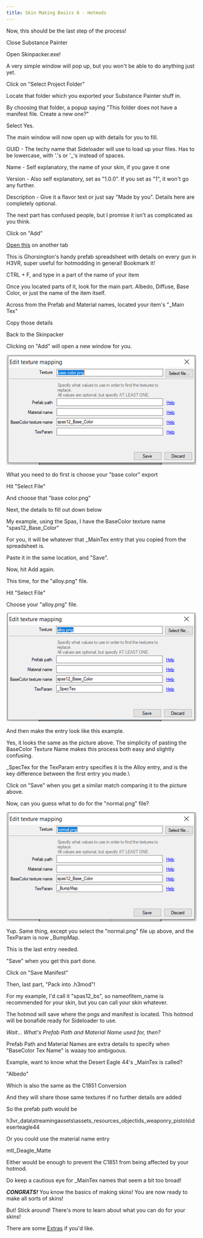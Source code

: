```yaml
---
title: Skin Making Basics 6 - Hotmods
---
```


Now, this should be the last step of the process!

Close Substance Painter

Open Skinpacker.exe!

A very simple window will pop up, but you won't be able to do anything just yet.

Click on "Select Project Folder"

Locate that folder which you exported your Substance Painter stuff in.

By choosing that folder, a popup saying "This folder does not have a manifest file. Create a new one?"

Select Yes.

The main window will now open up with details for you to fill.

GUID - The techy name that Sideloader will use to load up your files. Has to be lowercase, with '.'s or '_'s instead of spaces.

Name - Self explanatory, the name of your skin, if you gave it one

Version - Also self explanatory, set as "1.0.0". If you set as "1", it won't go any further.

Description - Give it a flavor text or just say "Made by you". Details here are completely optional.

The next part has confused people, but I promise it isn't as complicated as you think.

Click on "Add"

[Open this](https://docs.google.com/spreadsheets/d/1Mjeo410-2wgou9JHSb_I1VltNTyzNXZX_EwhMNsfH6Y/edit#gid=1966002968) on another tab

This is Ghorsington's handy prefab spreadsheet with details on every gun in H3VR, super useful for hotmodding in general! Bookmark it!

CTRL + F, and type in a part of the name of your item

Once you located parts of it, look for the main part. Albedo, Diffuse, Base Color, or just the name of the item itself.

Across from the Prefab and Material names, located your item's "_Main Tex"

Copy those details

Back to the Skinpacker

Clicking on "Add" will open a new window for you.

![export 1](images/6_export_1.png)

What you need to do first is choose your "base color" export

Hit "Select File"

And choose that "base color.png"

Next, the details to fill out down below

My example, using the Spas, I have the BaseColor texture name "spas12_Base_Color"

For you, it will be whatever that _MainTex entry that you copied from the spreadsheet is.

Paste it in the same location, and "Save".

Now, hit Add again.

This time, for the "alloy.png" file.

Hit "Select File"

Choose your "alloy.png" file.

![export 2](images/6_export_2.png)

And then make the entry look like this example.

Yes, it looks the same as the picture above. The simplicity of pasting the BaseColor Texture Name makes this process both easy and slightly confusing.

_SpecTex for the TexParam entry specifies it is the Alloy entry, and is the key difference between the first entry you made.\

Click on "Save" when you get a similar match comparing it to the picture above.

Now, can you guess what to do for the "normal.png" file?

![export 3](images/6_export_3.png)

Yup. Same thing, except you select the "normal.png" file up above, and the TexParam is now _BumpMap.

This is the last entry needed.

"Save" when you get this part done.

Click on "Save Manifest"

Then, last part, "Pack into .h3mod"!

For my example, I'd call it "spas12_bs", so nameofitem_name is recommended for your skin, but you can call your skin whatever.

The hotmod will save where the pngs and manifest is located. This hotmod will be bonafide ready for Sideloader to use.

*Wait... What's Prefab Path and Material Name used for, then?*

Prefab Path and Material Names are extra details to specify when "BaseColor Tex Name" is waaay too ambiguous.

Example, want to know what the Desert Eagle 44's _MainTex is called?

"Albedo"

Which is also the same as the C1851 Conversion

And they will share those same textures if no further details are added

So the prefab path would be

h3vr_data\streamingassets\assets_resources_objectids_weaponry_pistols\deserteagle44

Or you could use the material name entry

mtl_Deagle_Matte

Either would be enough to prevent the C1851 from being affected by your hotmod.

Do keep a cautious eye for _MainTex names that seem a bit too broad!

***CONGRATS!*** You know the basics of making skins! You are now ready to make all sorts of skins!

But! Stick around! There's more to learn about what you can do for your skins!

There are some [Extras](extras.md) if you'd like.
